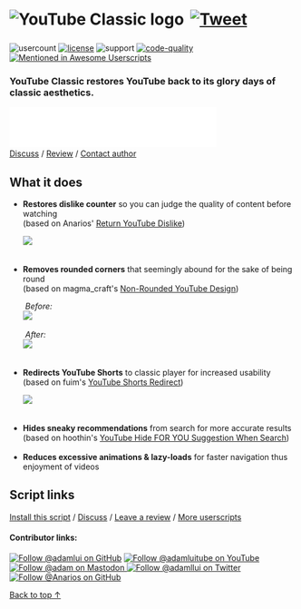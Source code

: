 <h1>
  <picture>
    <source media="(prefers-color-scheme: dark)" srcset="https://media.ytclassic.com/images/yt-classic-dark-mode-logo.png">
    <img height=53 alt="YouTube Classic logo" src="https://media.ytclassic.com/images/yt-classic-light-mode-logo.png">
  </picture>
  <a href="https://twitter.com/intent/tweet?text=Nostalgic%20for%20classic%20YouTube%3F%20This%20userscript%20is%20just%20the%20fix!&url=https://github.com/adamlui/userscripts/tree/master/youtube-classic&hashtags=greasemonkey,userscripts,javascript"><img alt="Tweet" style="margin:0 0 6px 5px;" src="https://img.shields.io/twitter/url/http/shields.io.svg?style=social"></a>
</h1>

![usercount](https://img.shields.io/greasyfork/dt/456132?label=Users&color=brightgreen&style=flat-square)
[![license](https://img.shields.io/badge/License-MIT-green.svg?style=flat-square)](LICENSE.md)
![support](https://img.shields.io/badge/Support-Chrome|Firefox|Edge|Safari|Opera-989898.svg?style=flat-square)
[![code-quality](https://img.shields.io/codefactor/grade/github/adamlui/youtube-classic?label=Code%20Quality&style=flat-square)](https://www.codefactor.io/repository/github/adamlui/youtube-classic)
[![Mentioned in Awesome Userscripts](https://awesome.re/badge-flat.svg)](https://github.com/awesome-scripts/awesome-userscripts#youtube)

<h3><b>YouTube Classic</b> restores YouTube back to its glory days of classic aesthetics.</h3>

<a href="https://greasyfork.org/en/scripts/456132"><img alt="Install this script" src="https://github.com/adamlui/userscripts/raw/master/media/images/buttons/install-button.svg"></a><a href="https://greasyfork.org/en/help/installing-user-scripts" target="_blank"><img alt="How to install" title="How to install" src="https://github.com/adamlui/userscripts/raw/master/media/images/buttons/help-button.svg"></a>
<br>
[Discuss](https://github.com/adamlui/youtube-classic/discussions) /
[Review](https://greasyfork.org/en/scripts/456132/feedback#post-discussion) /
[Contact author](https://elonsucks.org/@adam)

<h2>What it does</h2>
<ul>
  <li><b>Restores dislike counter</b> so you can judge the quality of content before watching<br>
    (based on Anarios' <a href="https://github.com/Anarios/return-youtube-dislike" target="_blank">Return YouTube Dislike</a>)
    <p><img width=400px src="https://i.imgur.com/9i6S9ki.png"></li><br>
  <li><b>Removes rounded corners</b> that seemingly abound for the sake of being round<br>
    (based on magma_craft's <a href="https://userstyles.world/style/7243/css-adjustments-fixes-for-non-rounded-youtube-design" target="_blank">Non-Rounded YouTube Design</a>)
    <p><i>&nbsp;Before:</i><br>
      <img src="https://i.imgur.com/hMaUywR.png">
    <p><i>&nbsp;After:</i><br>
      <img src="https://i.imgur.com/LLc2xK3.png"></li><br>
  <li><b>Redirects YouTube Shorts</b> to classic player for increased usability<br>
    (based on fuim's <a href="https://greasyfork.org/en/scripts/439993-youtube-shorts-redirect" target="_blank">YouTube Shorts Redirect</a>)
    <p><img width=400 src="https://i.imgur.com/uew2gcD.png"></li><br>
  <li><b>Hides sneaky recommendations</b> from search for more accurate results<br>
    (based on hoothin's <a href="https://greasyfork.org/en/scripts/441189-youtube-hide-for-you-suggestion-when-search" target="_blank">
      YouTube Hide FOR YOU Suggestion When Search</a>)</li><br>
  <li><b>Reduces excessive animations & lazy-loads</b> for faster navigation thus enjoyment of videos</li>
</ul>

## Script links

<a href="https://greasyfork.org/en/scripts/456132">Install this script</a> / 
<a href="https://github.com/adamlui/youtube-classic/discussions">Discuss</a> / 
[Leave a review](https://greasyfork.org/en/scripts/456132/feedback#post-discussion) /
<a href="https://github.com/adamlui/userscripts" target="_blank">More userscripts</a>

#### Contributor links:

[![Follow @adamlui on GitHub](https://img.shields.io/github/followers/adamlui?label=Follow%20%40adamlui&style=social "GitHub")](https://github.com/adamlui)
[![Follow @adamluitube on YouTube](https://img.shields.io/youtube/channel/subscribers/UCgBMqK7SRL5R__3qM-YAcSg?label=Follow%20%40adamluitube&style=social)](https://www.youtube.com/AdamLuiTube?sub_confirmation=1)
<a href="https://elonsucks.org/@adam" target="_blank"><img align="bottom" src="https://img.shields.io/mastodon/follow/109387703022229926?domain=https%3A%2F%2Felonsucks.org&style=social" alt="Follow @adam on Mastodon" title="Mastodon">
[![Follow @adamllui on Twitter](https://img.shields.io/twitter/follow/adamllui?style=social)](https://twitter.com/adamllui)
[![Follow @Anarios on GitHub](https://img.shields.io/github/followers/Anarios?label=Follow%20%40Anarios&style=social "GitHub")](https://github.com/Anarios)


<a href="#--------------">Back to top ↑</a>
